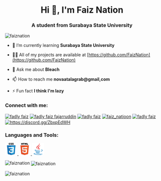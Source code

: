 <h1 align="center">Hi 👋, I'm Faiz Nation</h1>
<h3 align="center">A student from Surabaya State University</h3>

<p align="left"> <img src="https://komarev.com/ghpvc/?username=faiznation&label=Profile%20views&color=0e75b6&style=flat" alt="faiznation" /> </p>

- 🌱 I’m currently learning **Surabaya State University**

- 👨‍💻 All of my projects are available at [https://github.com/FaizNation](https://github.com/FaizNation)

- 💬 Ask me about **Bleach**

- 📫 How to reach me **novaatalagrab@gmail,com**

- ⚡ Fun fact **I think I'm lazy**

<h3 align="left">Connect with me:</h3>
<p align="left">
<a href="https://codepen.io/fadly faiz" target="blank"><img align="center" src="https://raw.githubusercontent.com/rahuldkjain/github-profile-readme-generator/master/src/images/icons/Social/codepen.svg" alt="fadly faiz" height="30" width="40" /></a>
<a href="https://linkedin.com/in/fadly faiz fajarruddin" target="blank"><img align="center" src="https://raw.githubusercontent.com/rahuldkjain/github-profile-readme-generator/master/src/images/icons/Social/linked-in-alt.svg" alt="fadly faiz fajarruddin" height="30" width="40" /></a>
<a href="https://www.facebook.com/fadly.faiz.716?mibextid=ZbWKwL" target="blank"><img align="center" src="https://raw.githubusercontent.com/rahuldkjain/github-profile-readme-generator/master/src/images/icons/Social/facebook.svg" alt="fadly faiz" height="30" width="40" /></a>
<a href="https://instagram.com/faiz_natioon" target="blank"><img align="center" src="https://raw.githubusercontent.com/rahuldkjain/github-profile-readme-generator/master/src/images/icons/Social/instagram.svg" alt="faiz_natioon" height="30" width="40" /></a>
<a href="https://www.youtube.com/c/fadly faiz" target="blank"><img align="center" src="https://raw.githubusercontent.com/rahuldkjain/github-profile-readme-generator/master/src/images/icons/Social/youtube.svg" alt="fadly faiz" height="30" width="40" /></a>
<a href="https://discord.gg/https://discord.gg/ZbxpEdWH" target="blank"><img align="center" src="https://raw.githubusercontent.com/rahuldkjain/github-profile-readme-generator/master/src/images/icons/Social/discord.svg" alt="https://discord.gg/ZbxpEdWH" height="30" width="40" /></a>
</p>

<h3 align="left">Languages and Tools:</h3>
<p align="left"> <a href="https://www.w3schools.com/css/" target="_blank" rel="noreferrer"> <img src="https://raw.githubusercontent.com/devicons/devicon/master/icons/css3/css3-original-wordmark.svg" alt="css3" width="40" height="40"/> </a> <a href="https://www.w3.org/html/" target="_blank" rel="noreferrer"> <img src="https://raw.githubusercontent.com/devicons/devicon/master/icons/html5/html5-original-wordmark.svg" alt="html5" width="40" height="40"/> </a> <a href="https://www.java.com" target="_blank" rel="noreferrer"> <img src="https://raw.githubusercontent.com/devicons/devicon/master/icons/java/java-original.svg" alt="java" width="40" height="40"/> </a> </p>

<p><img align="left" src="https://github-readme-stats.vercel.app/api/top-langs?username=faiznation&show_icons=true&locale=en&layout=compact" alt="faiznation" /></p>

<p>&nbsp;<img align="center" src="https://github-readme-stats.vercel.app/api?username=faiznation&show_icons=true&locale=en" alt="faiznation" /></p>

<p><img align="center" src="https://github-readme-streak-stats.herokuapp.com/?user=faiznation&" alt="faiznation" /></p>


<!---
FaizNation/FaizNation is a ✨ special ✨ repository because its `README.md` (this file) appears on your GitHub profile.
You can click the Preview link to take a look at your changes.
--->
